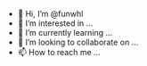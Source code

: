 - 👋 Hi, I’m @funwhl
- 👀 I’m interested in ...
- 🌱 I’m currently learning ...
- 💞️ I’m looking to collaborate on ...
- 📫 How to reach me ...

<!---
funwhl/funwhl is a ✨ special ✨ repository because its `README.md` (this file) appears on your GitHub profile.
You can click the Preview link to take a look at your changes.
--->
